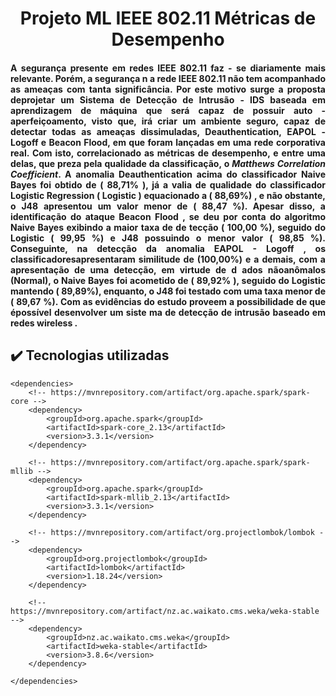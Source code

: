 <h1 align="center"> Projeto ML IEEE 802.11 Métricas de Desempenho</h1>

<h4 align="justify">
A segurança presente em redes IEEE 802.11 faz
-
se diariamente mais relevante. Porém, a segurança n
a rede IEEE 
802.11 não tem acompanhado as ameaças com tanta significância. Por este motivo surge a proposta deprojetar um 
Sistema  de  Detecção  de  Intrusão
-
IDS  baseada  em  aprendizagem  de  máquina  que  será  capaz  de  possuir  auto
-
aperfeiçoamento,  visto  que,  irá 
criar  um  ambiente  seguro,  capaz  de  detectar  todas  as  ameaças  dissimuladas,
Deauthentication, 
EAPOL
-
Logoff 
e
Beacon Flood,
em que foram lançadas em uma rede corporativa real. 
Com
isto, 
correlacionado as métricas de desempenho, e entre uma delas, que preza pela qualidade da classificação, o 
<i>Matthews 
  Correlation Coefficient</i>.
A anomalia 
Deauthentication
acima do classificador 
Naive Bayes
foi obtido de (
88,71%
), já a 
valia  de  qualidade
do  classificador 
Logistic Regression
(
Logistic
)  equacionado  a  (
88,69%)
,  e  não
obstante,  o 
J48
apresentou um valor menor de (
88,47
%). Apesar disso, a identificação do ataque 
Beacon Flood
, se deu por conta do 
algoritmo 
Naive Bayes
exibindo a maior taxa de
de
tecção  (
100,00
%),  seguido  do 
Logistic
(
99,95
%)  e 
J48 
possuindo   o   menor   valor   (
98,85
%).   Conseguinte,   na   detecção   da   anomalia   EAPOL
-
Logoff
,   os 
classificadoresapresentaram similitude de (100,00%) e a demais, com a apresentação de uma detecção, em virtude de 
d
ados nãoanômalos (Normal), o 
Naive Bayes
foi acometido de (
89,92%
), seguido do 
Logistic
mantendo (
89,89%),
enquanto, o 
J48
foi testado com uma taxa menor de (
89,67
%). Com as evidências do estudo proveem a possibilidade 
de que épossível desenvolver um siste
ma de detecção de intrusão baseado em redes 
wireless
.
<h4 align="justify">
  
  ## ✔️ Tecnologias utilizadas

  
    <dependencies>
        <!-- https://mvnrepository.com/artifact/org.apache.spark/spark-core -->
        <dependency>
            <groupId>org.apache.spark</groupId>
            <artifactId>spark-core_2.13</artifactId>
            <version>3.3.1</version>
        </dependency>

        <!-- https://mvnrepository.com/artifact/org.apache.spark/spark-mllib -->
        <dependency>
            <groupId>org.apache.spark</groupId>
            <artifactId>spark-mllib_2.13</artifactId>
            <version>3.3.1</version>
        </dependency>

        <!-- https://mvnrepository.com/artifact/org.projectlombok/lombok -->
        <dependency>
            <groupId>org.projectlombok</groupId>
            <artifactId>lombok</artifactId>
            <version>1.18.24</version>
        </dependency>

        <!-- https://mvnrepository.com/artifact/nz.ac.waikato.cms.weka/weka-stable -->
        <dependency>
            <groupId>nz.ac.waikato.cms.weka</groupId>
            <artifactId>weka-stable</artifactId>
            <version>3.8.6</version>
        </dependency>

    </dependencies>
